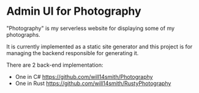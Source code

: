 # Admin UI for Photography

"Photography" is my serverless website for displaying some of my photographs.

It is currently implemented as a static site generator and this project is for managing the backend responsible for generating it.

There are 2 back-end implementation:

- One in C# https://github.com/will14smith/Photography
- One in Rust https://github.com/will14smith/RustyPhotography
